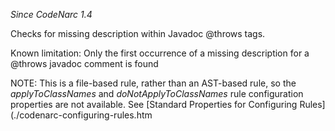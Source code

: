 *Since CodeNarc 1.4*

Checks for missing description within Javadoc @throws tags.

Known limitation: Only the first occurrence of a missing description for
a @throws javadoc comment is found

NOTE: This is a file-based rule, rather than an AST-based rule, so the
*applyToClassNames* and *doNotApplyToClassNames* rule configuration
properties are not available. See \[Standard Properties for Configuring
Rules\](./codenarc-configuring-rules.htm
